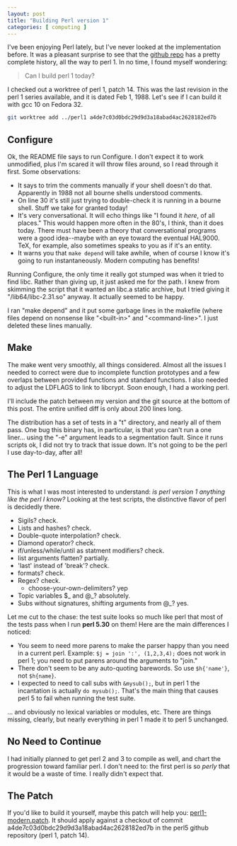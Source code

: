 ```yaml
---
layout: post
title: "Building Perl version 1"
categories: [ computing ]
---
```


I've been enjoying Perl lately, but I've never looked at the implementation
before.  It was a pleasant surprise to see that the [github repo][1] has a
pretty complete history, all the way to perl 1.  In no time, I found myself
wondering:

> Can I build perl 1 today?

I checked out a worktree of perl 1, patch 14.  This was the last revision in
the perl 1 series available, and it is dated Feb 1, 1988.  Let's see if I can
build it with gcc 10 on Fedora 32.

``` bash
git worktree add ../perl1 a4de7c03d0bdc29d9d3a18abad4ac2628182ed7b
```

## Configure  ##

Ok, the README file says to run Configure.  I don't expect it to work
unmodified, plus I'm scared it will throw files around, so I read through it
first.  Some observations:

- It says to trim the comments manually if your shell doesn't do that.
  Apparently in 1988 not all bourne shells understood comments.
- On line 30 it's still just trying to double-check it is running in a bourne
  shell.  Stuff we take for granted today!
- It's very conversational.  It will echo things like "I found it *here*, of
  all places."  This would happen more often in the 80's, I think, than it
  does today.  There must have been a theory that conversational programs
  were a good idea--maybe with an eye toward the eventual HAL9000.  TeX, for
  example, also sometimes speaks to you as if it's an entity.
- It warns you that `make depend` will take awhile, when of course I know
  it's going to run instantaneously.  Modern computing has benefits!
 
 Running Configure, the only time it really got stumped was when it tried to
 find libc.  Rather than giving up, it just asked me for the path.  I
 knew from skimming the script that it wanted an libc.a static archive, but I
 tried giving it "/lib64/libc-2.31.so" anyway.  It actually seemed to be
 happy.

 I ran "make depend" and it put some garbage lines in the makefile (where
 files depend on nonsense like "\<built-in\>" and "\<command-line\>".  I just
 deleted these lines manually.

## Make ## 

The make went very smoothly, all things considered.  Almost all the issues I
needed to correct were due to incomplete function prototypes and a few
overlaps between provided functions and standard functions.  I also needed
to adjust the LDFLAGS to link to libcrypt.  Soon enough, I had a working
perl.

I'll include the patch between my version and the git source at the bottom of
this post.  The entire unified diff is only about 200 lines long.

The distribution has a set of tests in a "t" directory, and nearly all of
them pass.  One bug this binary has, in particular, is that you can't run
a one liner... using the "-e" argument leads to a segmentation fault.  Since
it runs scripts ok, I did not try to track that issue down.  It's not going
to be the perl I use day-to-day, after all!

## The Perl 1 Language ##

This is what I was most interested to understand: 
*is perl version 1 anything like the perl I know?*  Looking at the test
scripts, the distinctive flavor of perl is decidedly there.

- Sigils? check.
- Lists and hashes? check.
- Double-quote interpolation? check.
- Diamond operator? check.
- if/unless/while/until as statment modifiers? check.
- list arguments flatten? partially. 
- 'last' instead of 'break'?  check.
- formats? check.
- Regex? check.
  - choose-your-own-delimiters?  yep
- Topic variables $\_ and @\_? absolutely.
- Subs without signatures, shifting arguments from @\_?  yes.

Let me cut to the chase: the test suite looks so much like perl that most of
the tests pass when I run **perl 5.30** on them!  Here are the main
differences I noticed:

- You seem to need more parens to make the parser happy than you need in a
  current perl.  Example:  `$j = join ':', (1,2,3,4);` does not work in perl
  1; you need to put parens around the arguments to "join."
- There don't seem to be any auto-quoting barewords.  So use `$h{'name'}`, not `$h{name}`.
- I expected to need to call subs with `&mysub();`, but in perl 1 the
  incantation is actually `do mysub();`.  That's the main thing that causes
  perl 5 to fail when running the test suite.

... and obviously no lexical variables or modules, etc.  There are things
missing, clearly, but nearly everything in perl 1 made it to perl 5
unchanged.  

## No Need to Continue ##

I had initially planned to get perl 2 and 3 to compile as well, and chart the
progression toward familiar perl.  I don't need to: the first perl is so
*perly* that it would be a waste of time.  I really didn't expect that.

## The Patch ##

If you'd like to build it yourself, maybe this patch will help you:
[perl1-modern.patch](/assets/2020/10/perl1-modern.patch).  It should apply
against a checkout of commit a4de7c03d0bdc29d9d3a18abad4ac2628182ed7b in the
perl5 github repository (perl 1, patch 14).

[1]: https://github.com/Perl/perl5

